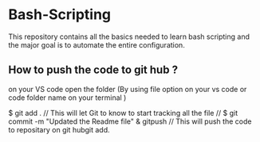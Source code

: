 # Bash-Scripting
This repository contains all the basics needed to learn bash scripting and the major goal is to automate the entire configuration.

## How to push the code to git hub ?

on your VS code open the folder (By using file option on your vs code or code folder name on your terminal )

$ git add .                // This will let Git to know to start tracking all the file //
$ git commit -m "Updated the Readme file"
& gitpush                // This will push the code to repositary on git hubgit add.